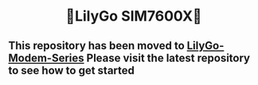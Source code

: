 <h1 align = "center">🌟LilyGo SIM7600X🌟</h1>

## **This repository has been moved to [LilyGo-Modem-Series](https://github.com/Xinyuan-LilyGO/LilyGo-Modem-Series/) Please visit the latest repository to see how to get started**

